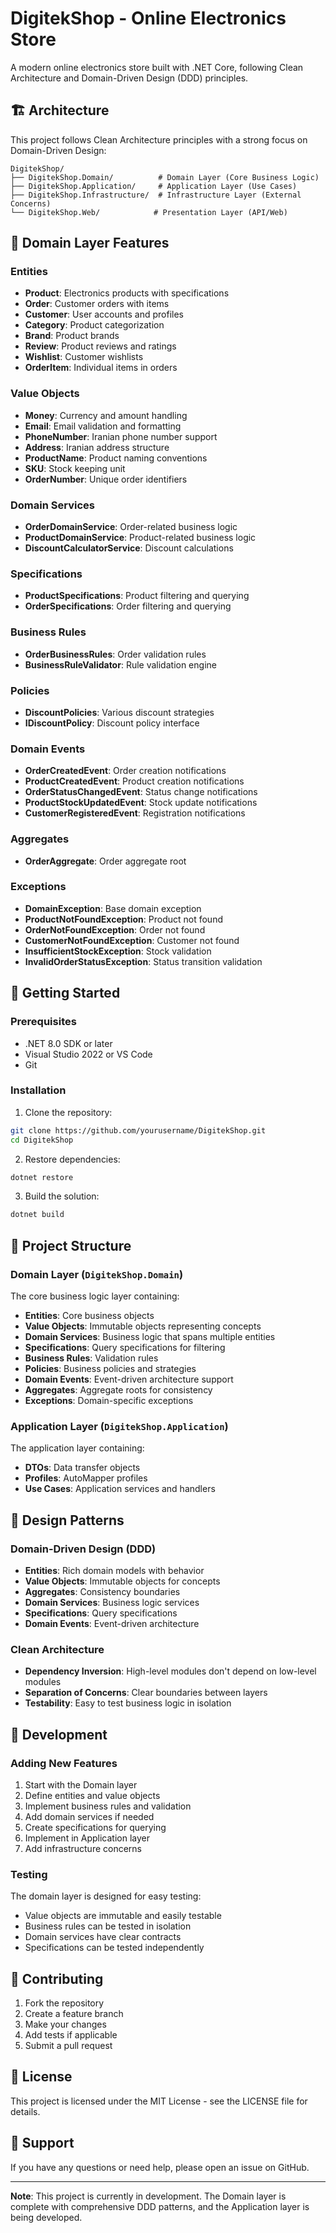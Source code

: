 # DigitekShop - Online Electronics Store

A modern online electronics store built with .NET Core, following Clean Architecture and Domain-Driven Design (DDD) principles.

## 🏗️ Architecture

This project follows Clean Architecture principles with a strong focus on Domain-Driven Design:

```
DigitekShop/
├── DigitekShop.Domain/          # Domain Layer (Core Business Logic)
├── DigitekShop.Application/     # Application Layer (Use Cases)
├── DigitekShop.Infrastructure/  # Infrastructure Layer (External Concerns)
└── DigitekShop.Web/            # Presentation Layer (API/Web)
```

## 🎯 Domain Layer Features

### Entities
- **Product**: Electronics products with specifications
- **Order**: Customer orders with items
- **Customer**: User accounts and profiles
- **Category**: Product categorization
- **Brand**: Product brands
- **Review**: Product reviews and ratings
- **Wishlist**: Customer wishlists
- **OrderItem**: Individual items in orders

### Value Objects
- **Money**: Currency and amount handling
- **Email**: Email validation and formatting
- **PhoneNumber**: Iranian phone number support
- **Address**: Iranian address structure
- **ProductName**: Product naming conventions
- **SKU**: Stock keeping unit
- **OrderNumber**: Unique order identifiers

### Domain Services
- **OrderDomainService**: Order-related business logic
- **ProductDomainService**: Product-related business logic
- **DiscountCalculatorService**: Discount calculations

### Specifications
- **ProductSpecifications**: Product filtering and querying
- **OrderSpecifications**: Order filtering and querying

### Business Rules
- **OrderBusinessRules**: Order validation rules
- **BusinessRuleValidator**: Rule validation engine

### Policies
- **DiscountPolicies**: Various discount strategies
- **IDiscountPolicy**: Discount policy interface

### Domain Events
- **OrderCreatedEvent**: Order creation notifications
- **ProductCreatedEvent**: Product creation notifications
- **OrderStatusChangedEvent**: Status change notifications
- **ProductStockUpdatedEvent**: Stock update notifications
- **CustomerRegisteredEvent**: Registration notifications

### Aggregates
- **OrderAggregate**: Order aggregate root

### Exceptions
- **DomainException**: Base domain exception
- **ProductNotFoundException**: Product not found
- **OrderNotFoundException**: Order not found
- **CustomerNotFoundException**: Customer not found
- **InsufficientStockException**: Stock validation
- **InvalidOrderStatusException**: Status transition validation

## 🚀 Getting Started

### Prerequisites
- .NET 8.0 SDK or later
- Visual Studio 2022 or VS Code
- Git

### Installation

1. Clone the repository:
```bash
git clone https://github.com/yourusername/DigitekShop.git
cd DigitekShop
```

2. Restore dependencies:
```bash
dotnet restore
```

3. Build the solution:
```bash
dotnet build
```

## 📁 Project Structure

### Domain Layer (`DigitekShop.Domain`)
The core business logic layer containing:
- **Entities**: Core business objects
- **Value Objects**: Immutable objects representing concepts
- **Domain Services**: Business logic that spans multiple entities
- **Specifications**: Query specifications for filtering
- **Business Rules**: Validation rules
- **Policies**: Business policies and strategies
- **Domain Events**: Event-driven architecture support
- **Aggregates**: Aggregate roots for consistency
- **Exceptions**: Domain-specific exceptions

### Application Layer (`DigitekShop.Application`)
The application layer containing:
- **DTOs**: Data transfer objects
- **Profiles**: AutoMapper profiles
- **Use Cases**: Application services and handlers

## 🎨 Design Patterns

### Domain-Driven Design (DDD)
- **Entities**: Rich domain models with behavior
- **Value Objects**: Immutable objects for concepts
- **Aggregates**: Consistency boundaries
- **Domain Services**: Business logic services
- **Specifications**: Query specifications
- **Domain Events**: Event-driven architecture

### Clean Architecture
- **Dependency Inversion**: High-level modules don't depend on low-level modules
- **Separation of Concerns**: Clear boundaries between layers
- **Testability**: Easy to test business logic in isolation

## 🔧 Development

### Adding New Features
1. Start with the Domain layer
2. Define entities and value objects
3. Implement business rules and validation
4. Add domain services if needed
5. Create specifications for querying
6. Implement in Application layer
7. Add infrastructure concerns

### Testing
The domain layer is designed for easy testing:
- Value objects are immutable and easily testable
- Business rules can be tested in isolation
- Domain services have clear contracts
- Specifications can be tested independently

## 📝 Contributing

1. Fork the repository
2. Create a feature branch
3. Make your changes
4. Add tests if applicable
5. Submit a pull request

## 📄 License

This project is licensed under the MIT License - see the LICENSE file for details.

## 🤝 Support

If you have any questions or need help, please open an issue on GitHub.

---

**Note**: This project is currently in development. The Domain layer is complete with comprehensive DDD patterns, and the Application layer is being developed. 